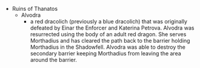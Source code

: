 - Ruins of Thanatos
	- Alvodra
		- a red dracolich (previously a blue dracolich) that was originally defeated by Einar the Enforcer and Katerina Petrova. Alvodra was resurrected using the body of an adult red dragon. She serves Morthadius and has cleared the path back to the barrier holding Morthadius in the Shadowfell. Alvodra was able to destroy the secondary barrier keeping Morthadius from leaving the area around the barrier.